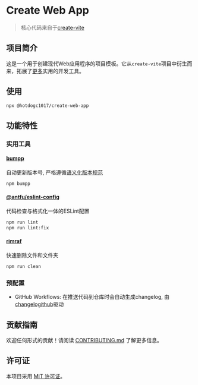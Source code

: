 # Create Web App

> 核心代码来自于[create-vite](https://github.com/vitejs/vite/tree/main/packages/create-vite)

## 项目简介
这是一个用于创建现代Web应用程序的项目模板。它从`create-vite`项目中衍生而来，拓展了[更多](#功能特性)实用的开发工具。

## 使用

```bash
npx @hotdogc1017/create-web-app
```

## 功能特性

### 实用工具
#### [bumpp](https://github.com/antfu/bumpp)
自动更新版本号, 严格遵循[语义化版本规范](https://semver.org/)
```bash
npm bumpp
```

#### [@antfu/eslint-config](https://github.com/antfu/eslint-config)
代码检查与格式化一体的ESLint配置
```bash
npm run lint
npm run lint:fix
```


#### [rimraf](https://github.com/isaacs/rimraf#readme)
快速删除文件和文件夹
```bash
npm run clean
```

### 预配置
 - GitHub Workflows: 在推送代码到仓库时会自动生成changelog, 由[changelogithub](https://github.com/antfu/changelogithub)驱动

## 贡献指南
欢迎任何形式的贡献！请阅读 [CONTRIBUTING.md](CONTRIBUTING.md) 了解更多信息。

## 许可证
本项目采用 [MIT 许可证](LICENSE)。
